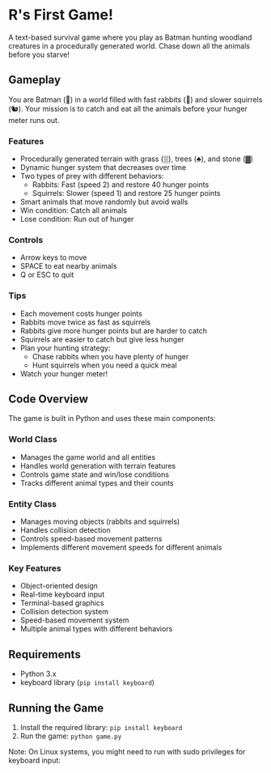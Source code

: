 # R's First Game!

A text-based survival game where you play as Batman hunting woodland creatures in a procedurally generated world. Chase down all the animals before you starve!

## Gameplay

You are Batman (🦇) in a world filled with fast rabbits (🐰) and slower squirrels (🐿️). Your mission is to catch and eat all the animals before your hunger meter runs out.

### Features
- Procedurally generated terrain with grass (▒), trees (♣), and stone (▓)
- Dynamic hunger system that decreases over time
- Two types of prey with different behaviors:
  - Rabbits: Fast (speed 2) and restore 40 hunger points
  - Squirrels: Slower (speed 1) and restore 25 hunger points
- Smart animals that move randomly but avoid walls
- Win condition: Catch all animals
- Lose condition: Run out of hunger

### Controls
- Arrow keys to move
- SPACE to eat nearby animals
- Q or ESC to quit

### Tips
- Each movement costs hunger points
- Rabbits move twice as fast as squirrels
- Rabbits give more hunger points but are harder to catch
- Squirrels are easier to catch but give less hunger
- Plan your hunting strategy:
  - Chase rabbits when you have plenty of hunger
  - Hunt squirrels when you need a quick meal
- Watch your hunger meter!

## Code Overview

The game is built in Python and uses these main components:

### World Class
- Manages the game world and all entities
- Handles world generation with terrain features
- Controls game state and win/lose conditions
- Tracks different animal types and their counts

### Entity Class
- Manages moving objects (rabbits and squirrels)
- Handles collision detection
- Controls speed-based movement patterns
- Implements different movement speeds for different animals

### Key Features
- Object-oriented design
- Real-time keyboard input
- Terminal-based graphics
- Collision detection system
- Speed-based movement system
- Multiple animal types with different behaviors

## Requirements
- Python 3.x
- keyboard library (`pip install keyboard`)

## Running the Game
1. Install the required library: `pip install keyboard`
2. Run the game: `python game.py`

Note: On Linux systems, you might need to run with sudo privileges for keyboard input: